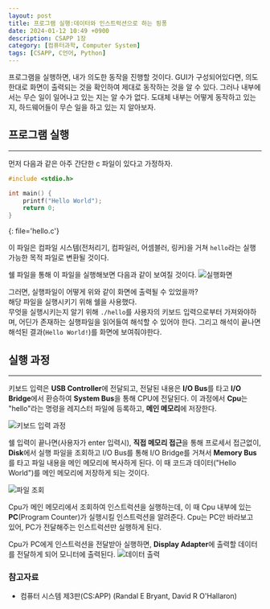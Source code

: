 ```yaml
---
layout: post
title: 프로그램 실행:데이터와 인스트럭션으로 하는 핑퐁
date: 2024-01-12 10:49 +0900
description: CSAPP 1장
category: [컴퓨터과학, Computer System]
tags: [CSAPP, C언어, Python]
---
```


프로그램을 실행하면, 내가 의도한 동작을 진행할 것이다. GUI가 구성되어있다면, 의도한대로 화면이 출력되는 것을 확인하여 제대로 동작하는 것을 알 수 있다.
그러나 내부에서는 무슨 일이 일어나고 있는 지는 알 수가 없다. 도대체 내부는 어떻게 동작하고 있는 지, 하드웨어들이 무슨 일을 하고 있는 지 알아보자.


## 프로그램 실행
---
먼저 다음과 같은 아주 간단한 c 파일이 있다고 가정하자.

```c
#include <stdio.h>

int main() {
    printf("Hello World");
    return 0;
}
```
{: file='hello.c'}

이 파일은 컴파일 시스템(전처리기, 컴파일러, 어셈블러, 링커)을 거쳐 `hello`라는 실행가능한 목적 파일로 변환될 것이다.

쉘 파일을 통해 이 파일을 실행해보면 다음과 같이 보여질 것이다.
![실행화면](https://koesnam.notion.site/image/https%3A%2F%2Fprod-files-secure.s3.us-west-2.amazonaws.com%2F6e29bccb-b5af-45f7-9726-6b92c3af467e%2F35ddf74b-9f3c-4dc0-bf8e-91f6697d7b68%2FUntitled.png?table=block&id=55cd9588-8777-4355-8571-b2dd30d9ca24&spaceId=6e29bccb-b5af-45f7-9726-6b92c3af467e&width=2000&userId=&cache=v2)

그러면, 실행파일이 어떻게 위와 같이 화면에 출력될 수 있었을까?  
해당 파일을 실행시키기 위해 쉘을 사용했다.  
무엇을 실행시키는지 알기 위해 `./hello`를 사용자의 키보드 입력으로부터 가져와야하며,
어딘가 존재하는 실행파일을 읽어들여 해석할 수 있어야 한다.
그리고 해석이 끝나면 해석된 결과(`Hello World!`)를 화면에 보여줘야한다.

## 실행 과정
---
키보드 입력은 **USB Controller**에 전달되고, 전달된 내용은 **I/O Bus**를 타고 **I/O Bridge**에서 환승하여 **System Bus**을 통해 CPU에 전달된다.
이 과정에서 **Cpu**는 "hello"라는 명령을 레지스터 파일에 등록하고, **메인 메모리**에 저장한다.

![키보드 입력 과정](https://koesnam.notion.site/image/https%3A%2F%2Fprod-files-secure.s3.us-west-2.amazonaws.com%2F6e29bccb-b5af-45f7-9726-6b92c3af467e%2Fbca5c8b1-5099-46ed-b4ae-6567705f38c1%2FUntitled.png?table=block&id=7c8e134e-a278-4a2a-b656-e784bd2f9d66&spaceId=6e29bccb-b5af-45f7-9726-6b92c3af467e&width=2000&userId=&cache=v2)

쉘 입력이 끝나면(사용자가 enter 입력시),
**직접 메모리 접근**을 통해 프로세서 접근없이, **Disk**에서 실행 파일을 조회하고
I/O Bus를 통해 I/O Bridge를 거쳐서 **Memory Bus**를 타고 파일 내용을 메인 메모리에 복사하게 된다.
이 때 코드과 데이터("Hello World")를 메인 메모리에 저장하게 되는 것이다.

![파일 조회](https://koesnam.notion.site/image/https%3A%2F%2Fprod-files-secure.s3.us-west-2.amazonaws.com%2F6e29bccb-b5af-45f7-9726-6b92c3af467e%2Fce4c0dc2-51b9-4d65-b677-173ba759c7aa%2FUntitled.png?table=block&id=52dae94d-cbbd-4ff6-8b3e-fe4536baae43&spaceId=6e29bccb-b5af-45f7-9726-6b92c3af467e&width=2000&userId=&cache=v2)

Cpu가 메인 메모리에서 조회하여 인스트럭션을 실행하는데, 이 때 Cpu 내부에 있는 **PC**(Program Counter)가 실행시킬 인스트럭션을 알려준다.
Cpu는 PC만 바라보고 있어, PC가 전달해주는 인스트럭션만 실행하게 된다.

Cpu가 PC에게 인스트럭션을 전달받아 실행하면, **Display Adapter**에 출력할 데이터를 전달하게 되어 모니터에 출력된다.
![데이터 출력](https://koesnam.notion.site/image/https%3A%2F%2Fprod-files-secure.s3.us-west-2.amazonaws.com%2F6e29bccb-b5af-45f7-9726-6b92c3af467e%2Fca78cc5c-e72c-4ae6-ab23-6f6d1fe9db13%2FUntitled.png?table=block&id=326e9796-6751-4980-9de8-918fc945d2b8&spaceId=6e29bccb-b5af-45f7-9726-6b92c3af467e&width=2000&userId=&cache=v2)


### 참고자료
-  컴퓨터 시스템 제3판(CS:APP) (Randal E Bryant, David R O'Hallaron)